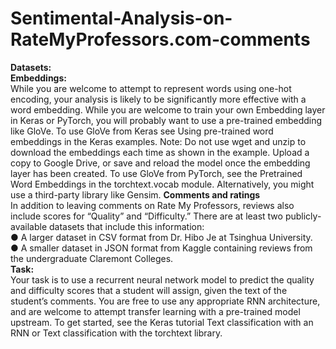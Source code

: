 # Sentimental-Analysis-on-RateMyProfessors.com-comments

**Datasets:** <br>
**Embeddings:** <br>
While you are welcome to attempt to represent words using one-hot encoding, your analysis is likely to be significantly more effective with a word embedding. While you are welcome to train your own Embedding layer in Keras or PyTorch, you will probably want to use a pre-trained embedding like GloVe.
To use GloVe from Keras see Using pre-trained word embeddings in the Keras examples.
Note: Do not use wget and unzip to download the embeddings each time as shown in the example. Upload a copy to Google Drive, or save and reload the model once the embedding layer has been created.
To use GloVe from PyTorch, see the Pretrained Word Embeddings in the torchtext.vocab module.
Alternatively, you might use a third-party library like Gensim.
**Comments and ratings**<br>
In addition to leaving comments on Rate My Professors, reviews also include scores for “Quality” and “Difficulty.” There are at least two publicly-available datasets that include this information:<br>
●	A larger dataset in CSV format from Dr. Hibo Je at Tsinghua University.<br>
●	A smaller dataset in JSON format from Kaggle containing reviews from the undergraduate Claremont Colleges.<br>
**Task:**<br>
Your task is to use a recurrent neural network model to predict the quality and difficulty scores that a student will assign, given the text of the student’s comments.
You are free to use any appropriate RNN architecture, and are welcome to attempt transfer learning with a pre-trained model upstream. To get started, see the Keras tutorial Text classification with an RNN or Text classification with the torchtext library.


